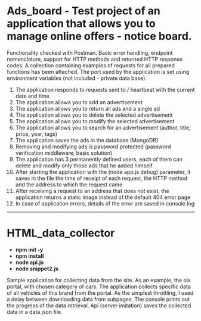# Ads_board - Test project of an application that allows you to manage online offers - notice board.

Functionality checked with Postman.
Basic error handling, endpoint nomenclature, support for HTTP methods and returned HTTP response codes.
A collection containing examples of requests for all prepared functions has been attached.
The port used by the application is set using environment variables (not included - private data base).
1. The application responds to requests sent to / heartbeat with the current date and time
2. The application allows you to add an advertisement
3. The application allows you to return all ads and a single ad
4. The application allows you to delete the selected advertisement
5. The application allows you to modify the selected advertisement
6. The application allows you to search for an advertisement (author, title, price, year, tags)
7. The application saves the ads in the database (MongoDB)
8. Removing and modifying ads is password protected (password verification middleware, basic solution)
9. The application has 3 permanently defined users, each of them can delete and modify only those ads that he added himself
10. After starting the application with the (node app.js debug) parameter, it saves in the file the time of receipt of each request, the HTTP method and the address to which the request came
11. After receiving a request to an address that does not exist, the application returns a static image instead of the default 404 error page
12. In case of application errors, details of the error are saved in console.log

--------------------------------------------------------------------------------------

# HTML_data_collector

* **npm init -y**
* **npm install**
* **node api.js**
* **node snippet2.js**

Sample application for collecting data from the site. 
As an example, the olx portal, with chosen category of cars. 
The application collects specific data of all vehicles of this brand from the portal.
As the simplest throttling, I used a delay between downloading data from subpages.
The console prints out the progress of the data retrieval.
Api (server imitation) saves the collected data in a data.json file.
